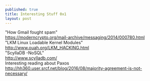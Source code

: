 ```yaml
---
published: true
title: Interesting Stuff 0x1
layout: post
---
```

"How Gmail fought spam"<br>
<a>https://moderncrypto.org/mail-archive/messaging/2014/000780.html </a> <br>
"LKM Linux Loadable Kernel Modules"<br>
<a>http://www.ouah.org/LKM_HACKING.html </a> <br>
"ScyllaDB -NoSQL"<br>
<a>http://www.scylladb.com/ </a><br>
Interesting reading about Paxos<br>
http://hh360.user.srcf.net/blog/2016/08/majority-agreement-is-not-necessary/   <br>
